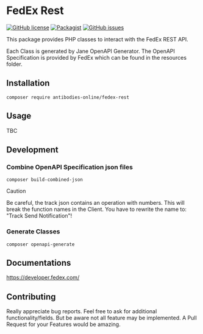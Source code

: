 # FedEx Rest
[![GitHub license](https://img.shields.io/badge/license-MIT-blue.svg)](https://raw.githubusercontent.com/antibodies-online/fedex-rest/master/LICENSE)
[![Packagist](https://img.shields.io/packagist/v/antibodies-online/fedex-rest.svg)](https://packagist.org/packages/antibodies-online/fedex-rest)
[![GitHub issues](https://img.shields.io/github/issues/antibodies-online/fedex-rest.svg)](https://github.com/antibodies-online/fedex-rest/issues)

This package provides PHP classes to interact with the FedEx REST API.

Each Class is generated by Jane OpenAPI Generator. The OpenAPI Specification is provided by FedEx which can be found in the resources folder.

## Installation

```shell
composer require antibodies-online/fedex-rest
```

## Usage

TBC

## Development

### Combine OpenAPI Specification json files
```shell
composer build-combined-json
```
> [!CAUTION]
> Be careful, the track json contains an operation with numbers. This will break the function names in the Client. You have to rewrite the name to: "Track Send Notification"!

### Generate Classes
```shell
composer openapi-generate
```

## Documentations
https://developer.fedex.com/

## Contributing
Really appreciate bug reports. Feel free to ask for additional functionality/fields.
But be aware not all feature may be implemented.
A Pull Request for your Features would be amazing.

